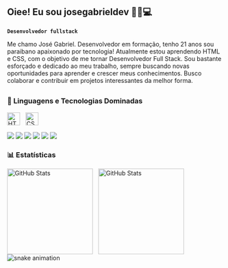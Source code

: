 ## Oiee! Eu sou josegabrieldev 👦🏾💻

**`Desenvolvedor fullstack`**

Me chamo José Gabriel. Desenvolvedor em formação, tenho 21 anos sou paraibano apaixonado por tecnologia!
Atualmente estou aprendendo HTML e CSS, com o objetivo de me tornar Desenvolvedor Full Stack. Sou bastante esforçado e dedicado ao meu trabalho,
sempre buscando novas oportunidades para aprender e crescer meus conhecimentos. Busco colaborar e contribuir em projetos interessantes da melhor forma.

##

### 🤖 Linguagens e Tecnologias Dominadas

 <img align="left" alt="HTML" title="HTML" width="30px" style="padding-right: 10px;" src="https://cdn.jsdelivr.net/gh/devicons/devicon@latest/icons/html5/html5-original.svg"/>
 <img align="left" alt="CSS" title="CSS" width="30px" style="padding-right: 10px;" src="https://cdn.jsdelivr.net/gh/devicons/devicon@latest/icons/css3/css3-original.svg"/>
  <br>
  
  ##
 
  <a href="https://www.youtube.com/@thoralenda21" target="_blank"><img src="https://img.shields.io/badge/YouTube-FF0000?style=for-the-badge&logo=youtube&logoColor=white" target="_blank"></a>
  <a href="https://www.instagram.com/jgabrieltech" target="_blank"><img src="https://img.shields.io/badge/-Instagram-%23E4405F?style=for-the-badge&logo=instagram&logoColor=white" target="_blank"></a>
 	<a href="https://x.com/josegabrieldev" target="_blank"><img src="https://img.shields.io/badge/Twitter-1DA1F2?style=for-the-badge&logo=twitter&logoColor=white" target="_blank"></a>
 <a href="https://discord.com/channels/@me" target="_blank"><img src="https://img.shields.io/badge/Discord-7289DA?style=for-the-badge&logo=discord&logoColor=white" target="_blank"></a> 
  <a href = "devgabrielsilva21@gmail.com"><img src="https://img.shields.io/badge/-Gmail-%23333?style=for-the-badge&logo=gmail&logoColor=white" target="_blank"></a>
  <a href = "https://api.whatsapp.com/message/TWX7WBVIHVQ3G1?autoload=1&app_absent=0"><img src="https://img.shields.io/badge/WhatsApp-25D366?style=for-the-badge&logo=whatsapp&logoColor=white" target="_blank"></a>
  <br>

  ### 📊 Estatísticas

<p>
  <img 
    align="left" 
    alt="GitHub Stats" 
    height="200" 
    style="padding-right: 10px;" 
    src="https://github-readme-stats.vercel.app/api?username=josegabrieldev&show_icons=true&theme=tokyonight&include_all_commits=true&locale=pt-br" 
  />
  
<img 
      align="left" 
      alt="GitHub Stats" 
      height="200" 
      src="https://github-readme-stats.vercel.app/api/top-langs/?username=josegabrieldev&theme=tokyonight&layout=compact&custom_title=Tecnologias&langs_count=9" 
  />

</p>
<br>

![snake animation](https://github.com/josegabrieldev/josegabrieldev/blob/output/github-contribution-grid-snake.svg)
